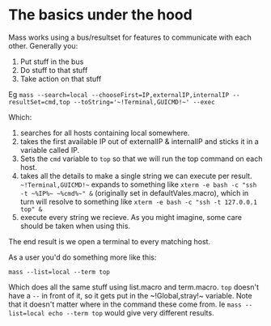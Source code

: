 # The basics under the hood

Mass works using a bus/resultset for features to communicate with each other. Generally you:

1. Put stuff in the bus 
2. Do stuff to that stuff
3. Take action on that stuff

Eg `mass --search=local --chooseFirst=IP,externalIP,internalIP --resultSet=cmd,top --toString='~!Terminal,GUICMD!~' --exec`

Which:

1. searches for all hosts containing local somewhere.
2. takes the first available IP out of externalIP & internalIP and sticks it in a variable called IP.
3. Sets the `cmd` variable to `top` so that we will run the top command on each host.
4. takes all the details to make a single string we can execute per result. `~!Terminal,GUICMD!~` expands to something like `xterm -e bash -c "ssh -t ~%IP%~ ~%cmd%~" &` (originally set in defaultVales.macro), which in turn will resolve to something like `xterm -e bash -c "ssh -t 127.0.0.1 top" &`
5. execute every string we recieve. As you might imagine, some care should be taken when using this.

The end result is we open a terminal to every matching host.

As a user you'd do something more like this:

`mass --list=local --term top`

Which does all the same stuff using list.macro and term.macro. `top` doesn't have a `--` in front of it, so it gets put in the ~!Global,stray!~ variable. Note that it doesn't matter where in the command these come from. Ie `mass --list=local echo --term top` would give very different results.
